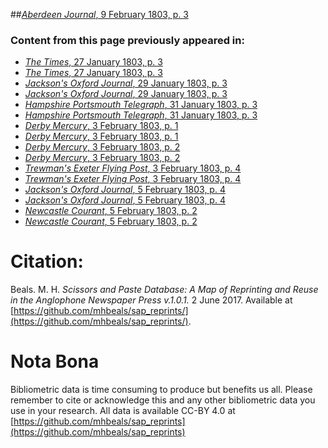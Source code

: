##[*Aberdeen Journal*, 9 February 1803, p. 3](https://mhbeals.github.io/sap_html/Aberdeen-Journal/Aberdeen-Journal-9-February-1803-p-3)

### Content from this page previously appeared in:
+ [*The Times*, 27 January 1803, p. 3](https://mhbeals.github.io/sap_html/The-Times/The-Times-27-January-1803-p-3)
+ [*The Times*, 27 January 1803, p. 3](https://mhbeals.github.io/sap_html/The-Times/The-Times-27-January-1803-p-3)
+ [*Jackson's Oxford Journal*, 29 January 1803, p. 3](https://mhbeals.github.io/sap_html/Jackson's-Oxford-Journal/Jackson's-Oxford-Journal-29-January-1803-p-3)
+ [*Jackson's Oxford Journal*, 29 January 1803, p. 3](https://mhbeals.github.io/sap_html/Jackson's-Oxford-Journal/Jackson's-Oxford-Journal-29-January-1803-p-3)
+ [*Hampshire Portsmouth Telegraph*, 31 January 1803, p. 3](https://mhbeals.github.io/sap_html/Hampshire-Portsmouth-Telegraph/Hampshire-Portsmouth-Telegraph-31-January-1803-p-3)
+ [*Hampshire Portsmouth Telegraph*, 31 January 1803, p. 3](https://mhbeals.github.io/sap_html/Hampshire-Portsmouth-Telegraph/Hampshire-Portsmouth-Telegraph-31-January-1803-p-3)
+ [*Derby Mercury*, 3 February 1803, p. 1](https://mhbeals.github.io/sap_html/Derby-Mercury/Derby-Mercury-3-February-1803-p-1)
+ [*Derby Mercury*, 3 February 1803, p. 1](https://mhbeals.github.io/sap_html/Derby-Mercury/Derby-Mercury-3-February-1803-p-1)
+ [*Derby Mercury*, 3 February 1803, p. 2](https://mhbeals.github.io/sap_html/Derby-Mercury/Derby-Mercury-3-February-1803-p-2)
+ [*Derby Mercury*, 3 February 1803, p. 2](https://mhbeals.github.io/sap_html/Derby-Mercury/Derby-Mercury-3-February-1803-p-2)
+ [*Trewman's Exeter Flying Post*, 3 February 1803, p. 4](https://mhbeals.github.io/sap_html/Trewman's-Exeter-Flying-Post/Trewman's-Exeter-Flying-Post-3-February-1803-p-4)
+ [*Trewman's Exeter Flying Post*, 3 February 1803, p. 4](https://mhbeals.github.io/sap_html/Trewman's-Exeter-Flying-Post/Trewman's-Exeter-Flying-Post-3-February-1803-p-4)
+ [*Jackson's Oxford Journal*, 5 February 1803, p. 4](https://mhbeals.github.io/sap_html/Jackson's-Oxford-Journal/Jackson's-Oxford-Journal-5-February-1803-p-4)
+ [*Jackson's Oxford Journal*, 5 February 1803, p. 4](https://mhbeals.github.io/sap_html/Jackson's-Oxford-Journal/Jackson's-Oxford-Journal-5-February-1803-p-4)
+ [*Newcastle Courant*, 5 February 1803, p. 2](https://mhbeals.github.io/sap_html/Newcastle-Courant/Newcastle-Courant-5-February-1803-p-2)
+ [*Newcastle Courant*, 5 February 1803, p. 2](https://mhbeals.github.io/sap_html/Newcastle-Courant/Newcastle-Courant-5-February-1803-p-2)
                    
# Citation: 

Beals. M. H. *Scissors and Paste Database: A Map of Reprinting and Reuse in the Anglophone Newspaper Press v.1.0.1.* 2 June 2017. Available at [https://github.com/mhbeals/sap_reprints/](https://github.com/mhbeals/sap_reprints/). 
                    
# Nota Bona

Bibliometric data is time consuming to produce but benefits us all. Please remember to cite or acknowledge this and any other bibliometric data you use in your research. All data is available CC-BY 4.0 at [https://github.com/mhbeals/sap_reprints](https://github.com/mhbeals/sap_reprints)